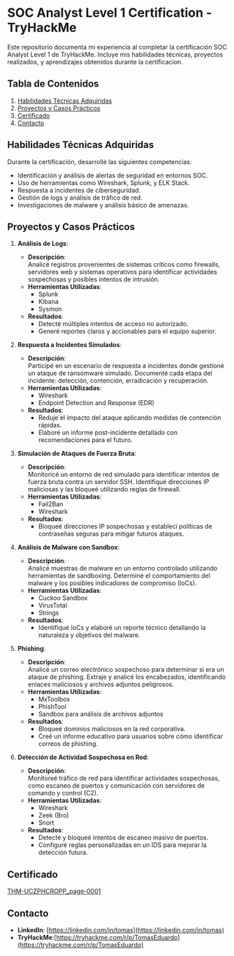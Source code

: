 # SOC Analyst Level 1 Certification - TryHackMe
Este repositorio documenta mi experiencia al completar la certificación SOC Analyst Level 1 de TryHackMe. Incluye mis habilidades técnicas, proyectos realizados, y aprendizajes obtenidos durante la certificacion.

## Tabla de Contenidos
1. [Habilidades Técnicas Adquiridas](#habilidades-técnicas-adquiridas)
2. [Proyectos y Casos Prácticos](#proyectos-y-casos-prácticos)
3. [Certificado](#certificado)
4. [Contacto](#contacto)

## Habilidades Técnicas Adquiridas
Durante la certificación, desarrollé las siguientes competencias:
- Identificación y análisis de alertas de seguridad en entornos SOC.
- Uso de herramientas como Wireshark, Splunk, y ELK Stack.
- Respuesta a incidentes de ciberseguridad.
- Gestión de logs y análisis de tráfico de red.
- Investigaciones de malware y análisis básico de amenazas.


## **Proyectos y Casos Prácticos**

1. **Análisis de Logs**:
   - **Descripción**:  
     Analicé registros provenientes de sistemas críticos como firewalls, servidores web y sistemas operativos para identificar actividades sospechosas y posibles intentos de intrusión.  
   - **Herramientas Utilizadas**:  
     - Splunk  
     - Kibana  
     - Sysmon  
   - **Resultados**:  
     - Detecté múltiples intentos de acceso no autorizado.  
     - Generé reportes claros y accionables para el equipo superior.

2. **Respuesta a Incidentes Simulados**:
   - **Descripción**:  
     Participé en un escenario de respuesta a incidentes donde gestioné un ataque de ransomware simulado. Documenté cada etapa del incidente: detección, contención, erradicación y recuperación.  
   - **Herramientas Utilizadas**:  
     - Wireshark  
     - Endpoint Detection and Response (EDR)  
   - **Resultados**:  
     - Reduje el impacto del ataque aplicando medidas de contención rápidas.  
     - Elaboré un informe post-incidente detallado con recomendaciones para el futuro.

3. **Simulación de Ataques de Fuerza Bruta**:
   - **Descripción**:  
     Monitoricé un entorno de red simulado para identificar intentos de fuerza bruta contra un servidor SSH. Identifiqué direcciones IP maliciosas y las bloqueé utilizando reglas de firewall.  
   - **Herramientas Utilizadas**:  
     - Fail2Ban  
     - Wireshark  
   - **Resultados**:  
     - Bloqueé direcciones IP sospechosas y establecí políticas de contraseñas seguras para mitigar futuros ataques.

4. **Análisis de Malware con Sandbox**:
   - **Descripción**:  
     Analicé muestras de malware en un entorno controlado utilizando herramientas de sandboxing. Determiné el comportamiento del malware y los posibles indicadores de compromiso (IoCs).  
   - **Herramientas Utilizadas**:  
     - Cuckoo Sandbox  
     - VirusTotal  
     - Strings  
   - **Resultados**:  
     - Identifiqué IoCs y elaboré un reporte técnico detallando la naturaleza y objetivos del malware.

5. **Phishing**:
   - **Descripción**:  
     Analicé un correo electrónico sospechoso para determinar si era un ataque de phishing. Extraje y analicé los encabezados, identificando enlaces maliciosos y archivos adjuntos peligrosos.  
   - **Herramientas Utilizadas**:  
     - MxToolbox  
     - PhishTool  
     - Sandbox para análisis de archivos adjuntos  
   - **Resultados**:  
     - Bloqueé dominios maliciosos en la red corporativa.  
     - Creé un informe educativo para usuarios sobre cómo identificar correos de phishing.

6. **Detección de Actividad Sospechosa en Red**:
   - **Descripción**:  
     Monitoreé tráfico de red para identificar actividades sospechosas, como escaneo de puertos y comunicación con servidores de comando y control (C2).  
   - **Herramientas Utilizadas**:  
     - Wireshark  
     - Zeek (Bro)  
     - Snort  
   - **Resultados**:  
     - Detecté y bloqueé intentos de escaneo masivo de puertos.  
     - Configuré reglas personalizadas en un IDS para mejorar la detección futura.

## Certificado

[THM-UCZPHCROPP_page-0001](https://github.com/user-attachments/assets/8d4d0cbd-29a5-44e7-ae73-8f46b6490211)

## Contacto
- **LinkedIn**: [https://linkedin.com/in/tomas](https://linkedin.com/in/tomas)
- **TryHackMe**:[https://tryhackme.com/r/p/TomasEduardo](https://tryhackme.com/r/p/TomasEduardo)
